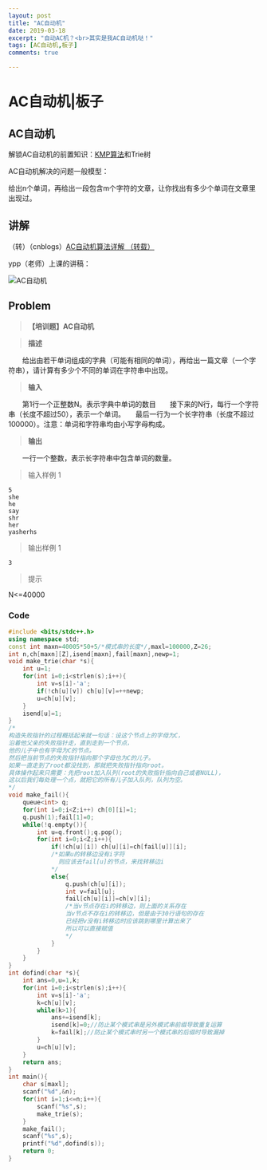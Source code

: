 ```yaml
---
layout: post
title: "AC自动机"
date: 2019-03-18
excerpt: "自动AC机？<br>其实是我AC自动机哒！"
tags: [AC自动机,板子]
comments: true

---
```


# AC自动机|板子

## AC自动机

解锁AC自动机的前置知识：[KMP算法]("/LuoguP3375-%E6%A8%A1%E6%9D%BF-KMP%E5%AD%97%E7%AC%A6%E4%B8%B2%E5%8C%B9%E9%85%8DKMP%E6%9D%BF%E5%AD%90/")和Trie树

AC自动机解决的问题一般模型：

给出n个单词，再给出一段包含m个字符的文章，让你找出有多少个单词在文章里出现过。

## 讲解

（转）（cnblogs）[AC自动机算法详解 （转载）](https://www.cnblogs.com/cmmdc/p/7337611.html)

ypp（老师）上课的讲稿：

![AC自动机](https://i.loli.net/2019/03/18/5c8f67fc765fe.png)

## Problem

> **【培训题】AC自动机** 

> **描述**

　　给出由若干单词组成的字典（可能有相同的单词），再给出一篇文章（一个字符串），请计算有多少个不同的单词在字符串中出现。

> **输入**

　　第1行一个正整数N。表示字典中单词的数目　　接下来的N行，每行一个字符串（长度不超过50），表示一个单词。　　最后一行为一个长字符串（长度不超过100000）。注意：单词和字符串均由小写字母构成。

> **输出**

　　一行一个整数，表示长字符串中包含单词的数量。

> 输入样例 1                 

```
5
she
he
say
shr
her
yasherhs
```

> 输出样例 1

```
3
```

> 提示

N<=40000

### Code

```cpp
#include <bits/stdc++.h>
using namespace std;
const int maxn=40005*50+5/*模式串的长度*/,maxl=100000,Z=26;
int n,ch[maxn][Z],isend[maxn],fail[maxn],newp=1; 
void make_trie(char *s){
	int u=1;
	for(int i=0;i<strlen(s);i++){
		int v=s[i]-'a';
		if(!ch[u][v]) ch[u][v]=++newp;
		u=ch[u][v];
	}
	isend[u]=1;
}
/*
构造失败指针的过程概括起来就一句话：设这个节点上的字母为C，
沿着他父亲的失败指针走，直到走到一个节点，
他的儿子中也有字母为C的节点。
然后把当前节点的失败指针指向那个字母也为C的儿子。
如果一直走到了root都没找到，那就把失败指针指向root。
具体操作起来只需要：先把root加入队列(root的失败指针指向自己或者NULL)，
这以后我们每处理一个点，就把它的所有儿子加入队列，队列为空。
*/
void make_fail(){
	queue<int> q;
	for(int i=0;i<Z;i++) ch[0][i]=1;
	q.push(1);fail[1]=0;
	while(!q.empty()){
		int u=q.front();q.pop();
		for(int i=0;i<Z;i++){
			if(!ch[u][i]) ch[u][i]=ch[fail[u]][i];
			/*如果u的转移边没有i字符 
			  则应该去fail[u]的节点，来找转移边i 
			*/
			else{
				q.push(ch[u][i]);
				int v=fail[u];
				fail[ch[u][i]]=ch[v][i];
				/*当v节点存在i的转移边，则上面的关系存在
				当v节点不存在i的转移边，但是由于30行语句的存在 
				已经把v没有i转移边时应该跳到哪里计算出来了
				所以可以直接赋值 
				*/
			}			
		}
	}
}
int dofind(char *s){
	int ans=0,u=1,k;
	for(int i=0;i<strlen(s);i++){
		int v=s[i]-'a';
		k=ch[u][v];
		while(k>1){
			ans+=isend[k];
			isend[k]=0;//防止某个模式串是另外模式串前缀导致重复运算 
			k=fail[k];//防止某个模式串时另一个模式串的后缀时导致漏掉 
		}
		u=ch[u][v];
	}
	return ans;
}
int main(){
	char s[maxl];
	scanf("%d",&n);
	for(int i=1;i<=n;i++){
		scanf("%s",s);
		make_trie(s);
	}
	make_fail();
	scanf("%s",s);
	printf("%d",dofind(s));
	return 0;
}
```

